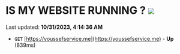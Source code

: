# IS MY WEBSITE RUNNING ? [![](https://img.shields.io/static/v1?label=Sponsor&message=%E2%9D%A4&logo=GitHub&color=%23fe8e86)](https://github.com/sponsors/<username>)

Last updated: **10/31/2023, 4:14:36 AM**

- `GET` [https://youssefservice.me](https://youssefservice.me) - **Up** (839ms)
